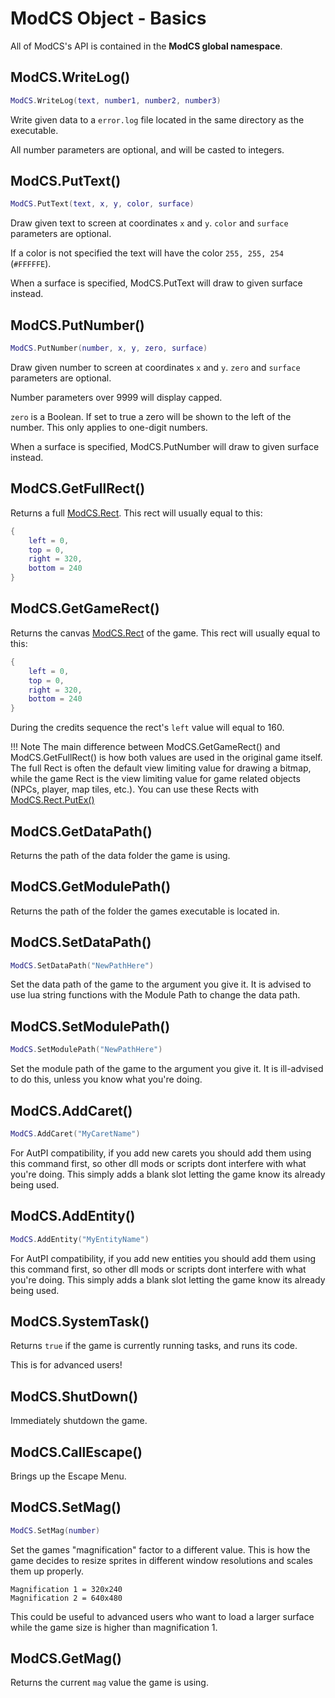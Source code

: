 # ModCS Object - Basics

All of ModCS's API is contained in the **ModCS global namespace**.

## ModCS.WriteLog()

```lua
ModCS.WriteLog(text, number1, number2, number3)
```

Write given data to a `error.log` file located in the same directory as the executable.

All number parameters are optional, and will be casted to integers.

## ModCS.PutText()

```lua
ModCS.PutText(text, x, y, color, surface)
```

Draw given text to screen at coordinates `x` and `y`.  `color` and `surface` parameters are optional. 

If a color is not specified the text will have the color `255, 255, 254` (`#FFFFFE`).

When a surface is specified, ModCS.PutText will draw to given surface instead.

## ModCS.PutNumber()

```lua
ModCS.PutNumber(number, x, y, zero, surface)
```

Draw given number to screen at coordinates `x` and `y`.  `zero` and `surface` parameters are optional. 

Number parameters over 9999 will display capped.

`zero` is a Boolean. If set to true a zero will be shown to the left of the number. This only applies to one-digit numbers.

When a surface is specified, ModCS.PutNumber will draw to given surface instead.

## ModCS.GetFullRect()

Returns a full [ModCS.Rect](/api/drawing/rect/).
This rect will usually equal to this:
```lua
{
	left = 0,
    top = 0,
    right = 320,
    bottom = 240
}
```

## ModCS.GetGameRect()

Returns the canvas [ModCS.Rect](/api/drawing/rect/) of the game.
This rect will usually equal to this:
```lua
{
	left = 0,
    top = 0,
    right = 320,
    bottom = 240
}
```
During the credits sequence the rect's `left` value will equal to 160.

!!! Note
	The main difference between ModCS.GetGameRect() and ModCS.GetFullRect() is how both values are used in the original game itself. The full Rect is often the default view limiting value for drawing a bitmap, while the game Rect is the view limiting value for game related objects (NPCs, player, map tiles, etc.). You can use these Rects with [ModCS.Rect.PutEx()](/api/drawing/rect/#modcsrectputex)

## ModCS.GetDataPath()

Returns the path of the data folder the game is using.

## ModCS.GetModulePath()

Returns the path of the folder the games executable is located in.

## ModCS.SetDataPath()

```lua
ModCS.SetDataPath("NewPathHere")
```

Set the data path of the game to the argument you give it. It is advised to use lua string functions with the Module Path to change the data path.

## ModCS.SetModulePath()

```lua
ModCS.SetModulePath("NewPathHere")
```

Set the module path of the game to the argument you give it. It is ill-advised to do this, unless you know what you're doing.

## ModCS.AddCaret()

```lua
ModCS.AddCaret("MyCaretName")
```

For AutPI compatibility, if you add new carets you should add them using this command first, so other dll mods or scripts dont interfere with what you're doing.
This simply adds a blank slot letting the game know its already being used.

## ModCS.AddEntity()

```lua
ModCS.AddEntity("MyEntityName")
```

For AutPI compatibility, if you add new entities you should add them using this command first, so other dll mods or scripts dont interfere with what you're doing.
This simply adds a blank slot letting the game know its already being used.

## ModCS.SystemTask()

Returns `true` if the game is currently running tasks, and runs its code.

This is for advanced users!

## ModCS.ShutDown()

Immediately shutdown the game.

## ModCS.CallEscape()

Brings up the Escape Menu.

## ModCS.SetMag()

```lua
ModCS.SetMag(number)
```

Set the games "magnification" factor to a different value. This is how the game decides to resize sprites in different window resolutions and scales them up properly.

```
Magnification 1 = 320x240
Magnification 2 = 640x480
```

This could be useful to advanced users who want to load a larger surface while the game size is higher than magnification 1.

## ModCS.GetMag()

Returns the current `mag` value the game is using.